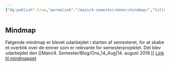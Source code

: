 ```yaml
---
{"dg-publish":true,"permalink":"/main/4-semester/emner/mindmap/","title":"Mindmap","tags":["Systemudvikling","Projektarbejde","Programmering","Microservices"],"created":"2024-08-14T09:50:47.419+02:00"}
---
```



## Mindmap

Følgende mindmap er blevet udarbejdet i starten af semesteret, for at skabe et
overblik over de emner som er relevante for semesterprojektet.
Det blev udarbejdet den [[Main/4. Semester/Blog/Ons_14_Aug\|14. august 2019.]]
[Link til mindmappet](https://miro.com/app/board/uXjVMYEO0vk=/?share_link_id=654288064214)
